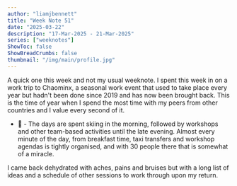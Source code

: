 ```yaml
---
author: "liamjbennett"
title: "Week Note 51"
date: "2025-03-22"
description: "17-Mar-2025 - 21-Mar-2025"
series: ["weeknotes"]
ShowToc: false
ShowBreadCrumbs: false
thumbnail: "/img/main/profile.jpg"
---
```


A quick one this week and not my usual weeknote. I spent this week in on a work trip to Chaominx, a seasonal work event that used to take place every year but hadn't been done since 2019 and has now been brought back. This is the time of year when I spend the most time with my peers from other countries and I value every second of it.

* 🎿 - The days are spent skiing in the morning, followed by workshops and other team-based activities until the late evening. Almost every minute of the day, from breakfast time, taxi transfers and workshop agendas is tightly organised, and with 30 people there that is somewhat of a miracle.

I came back dehydrated with aches, pains and bruises but with a long list of ideas and a schedule of other sessions to work through upon my return.
